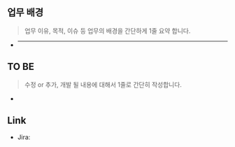 ## 업무 배경

> 업무 이유, 목적, 이슈 등 업무의 배경을 간단하게 1줄 요약 합니다.

- ***

## TO BE

> 수정 or 추가, 개발 될 내용에 대해서 1줄로 간단히 작성합니다.

-

## Link

- Jira:
